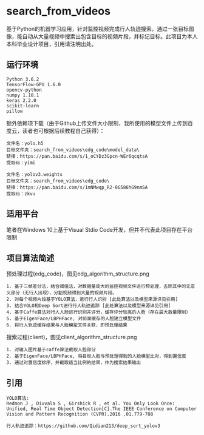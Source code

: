 # search_from_videos
基于Python的机器学习应用，针对监控视频完成行人轨迹搜索。通过一张目标图像，能自动从大量视频中搜索出包含目标的视频片段，并标记目标。此项目为本人本科毕业设计项目，引用请注明出处。

## 运行环境 
```
Python 3.6.2
TensorFlow-GPU 1.6.0
opencv-python
numpy 1.18.1
keras 2.2.0
scikit-learn
pillow
```
额外依赖项下载（由于Github上传文件大小限制，我所使用的模型文件上传到百度云，读者也可根据后续教程自己获得）：
```
文件名：yolo.h5
目标文件夹：search_from_videos\edg_code\model_data\
链接：https://pan.baidu.com/s/1_oCYDz3Gpcn-WEr6qcqtsA 
提取码：yimi

文件名：yolov3.weights
目标文件夹：search_from_videos\edg_code\
链接：https://pan.baidu.com/s/1mNMwqp_R2-0G586hG9nmSA 
提取码：zkvu 
```

## 适用平台
笔者在Windows 10上基于Visual Stdio Code开发，但并不代表此项目存在平台限制

## 项目算法简述
预处理过程(edg_code)，图见edg_algorithm_structure.png
```
1. 基于三帧差分法，结合阈值法，对数据量庞大的监控视频文件进行预处理，去除其中的无意义部分（无行人出现），分割视频得到大量的视频片段。
2. 对每个视频片段基于YOLO算法，进行行人识别 [此处算法以及模型来源详见引用]
3. 结合YOLO和Deep Sort进行行人轨迹追踪 [此处算法以及模型来源详见引用]
4. 基于Caffe算法对行人人脸进行识别并评分，缓存评分较高的人脸（存在最大数量限制）
5. 基于EigenFace/LBPHFace, 对前面缓存的人脸建立模型文件
6. 将行人轨迹缓存结果与人脸模型文件关联，即预处理结果
```
搜索过程(client)，图见client_algorithm_structure.png
```
1. 对输入图片基于caffe算法截取人脸部分
2. 基于EigenFace/LBPHFace, 将目标人脸与预处理得到的人脸模型比对，得到置信度
3. 通过对置信度排序，并截取适当比例的结果，作为搜索结果输出
```

## 引用
```
YOLO算法: 
Redmon J , Divvala S , Girshick R , et al. You Only Look Once: Unified, Real Time Object Detection[C].The IEEE Conference on Computer Vision and Pattern Recognition (CVPR).2016 ,01.779-788

行人轨迹追踪：https://github.com/Qidian213/deep_sort_yolov3
```
